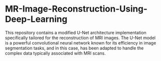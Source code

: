 # MR-Image-Reconstruction-Using-Deep-Learning
This repository contains a modified U-Net architecture implementation specifically tailored for the reconstruction of MRI images. The U-Net model is a powerful convolutional neural network known for its efficiency in image segmentation tasks, and in this case, has been adapted to handle the complex data typically associated with MRI scans.
